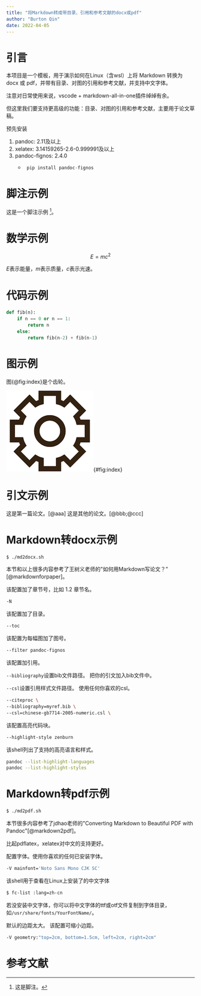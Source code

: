 ```yaml
---
title: "将Markdown转成带目录、引用和参考文献的docx或pdf"
author: "Burton Qin"
date: 2022-04-05
---
```


# 引言

本项目是一个模板，用于演示如何在Linux（含wsl）上将 Markdown 转换为 docx 或 pdf，并带有目录、对图的引用和参考文献，并支持中文字体。

注意对日常使用来说，vscode + markdown-all-in-one插件绰绰有余。

但这里我们要支持更高级的功能：目录、对图的引用和参考文献，主要用于论文草稿。

预先安装


1. pandoc: 2.11及以上
2. xelatex: 3.14159265-2.6-0.999991及以上
3. pandoc-fignos: 2.4.0
   - ```python 
	  pip install pandoc-fignos
	 ```

# 脚注示例

这是一个脚注示例 [^1]。

[^1]:这是脚注。

# 数学示例

$$ E = m c^2 $$

$E$表示能量，$m$表示质量，$c$表示光速。

# 代码示例

```python
def fib(n):
	if n == 0 or n == 1:
		return n
	else:
		return fib(n-2) + fib(n-1)
```

# 图示例

图{@fig:index}是个齿轮。

![Gear](assets/index.png){#fig:index}

# 引文示例

这是第一篇论文。[@aaa]
这是其他的论文。[@bbb;@ccc]

# Markdown转docx示例

```bash
$ ./md2docx.sh
```

本节和以上很多内容参考了王树义老师的"如何用Markdown写论文？"[@markdownforpaper]。

该配置加了章节号，比如 1.2 章节名。

```bash
-N
```

该配置加了目录。

```bash
--toc
```

该配置为每幅图加了图号。

```bash
--filter pandoc-fignos
```

该配置加引用。

```--bibliography```设置bib文件路径。
把你的引文加入bib文件中。

```--csl```设置引用样式文件路径。
使用任何你喜欢的csl。

```bash
--citeproc \
--bibliography=myref.bib \
--csl=chinese-gb7714-2005-numeric.csl \
```

该配置高亮代码块。

```bash
--highlight-style zenburn
```

该shell列出了支持的高亮语言和样式。

```bash
pandoc --list-highlight-languages
pandoc --list-highlight-styles
```

# Markdown转pdf示例

```bash
$ ./md2pdf.sh
```

本节很多内容参考了jdhao老师的"Converting Markdown to Beautiful PDF with Pandoc"[@markdown2pdf]。

比起pdflatex，xelatex对中文的支持更好。

配置字体。使用你喜欢的任何已安装字体。

```bash
-V mainfont='Noto Sans Mono CJK SC'
```

该shell用于查看在Linux上安装了的中文字体

```bash
$ fc-list :lang=zh-cn
```

若没安装中文字体，你可以将中文字体的ttf或otf文件复制到字体目录，如```/usr/share/fonts/YourFontName/```。

默认的边距太大。
该配置可缩小边距。

```bash
-V geometry:"top=2cm, bottom=1.5cm, left=2cm, right=2cm"
```

# 参考文献